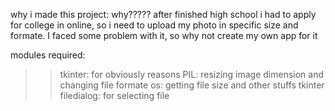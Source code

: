 why i made this project: 
why?????
after finished high school i had to apply for college in online, so i need to upload my photo in specific size and formate.
I faced some problem with it,  so why not create my own app for it




modules required:
  >> tkinter: for obviously reasons
  >> PIL: resizing image dimension and changing file formate
  >> os: getting file size and other stuffs
  >> tkinter filedialog: for selecting file
